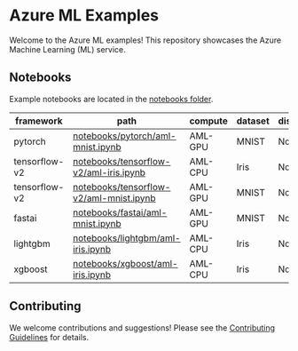 # Azure ML Examples

Welcome to the Azure ML examples! This repository showcases the Azure Machine Learning (ML) service.

## Notebooks

Example notebooks are located in the [notebooks folder](notebooks).

|framework|path|compute|dataset|distribution|
|-|-|-|-|-|
|pytorch|[notebooks/pytorch/aml-mnist.ipynb](notebooks/pytorch/aml-mnist.ipynb)|AML-GPU|MNIST|None|
|tensorflow-v2|[notebooks/tensorflow-v2/aml-iris.ipynb](notebooks/tensorflow-v2/aml-iris.ipynb)|AML-CPU|Iris|None|
|tensorflow-v2|[notebooks/tensorflow-v2/aml-mnist.ipynb](notebooks/tensorflow-v2/aml-mnist.ipynb)|AML-GPU|MNIST|None|
|fastai|[notebooks/fastai/aml-mnist.ipynb](notebooks/fastai/aml-mnist.ipynb)|AML-GPU|MNIST|None|
|lightgbm|[notebooks/lightgbm/aml-iris.ipynb](notebooks/lightgbm/aml-iris.ipynb)|AML-CPU|Iris|None|
|xgboost|[notebooks/xgboost/aml-iris.ipynb](notebooks/xgboost/aml-iris.ipynb)|AML-CPU|Iris|None|

## Contributing

We welcome contributions and suggestions! Please see the [Contributing Guidelines](CONTRIBUTING.md) for details.
